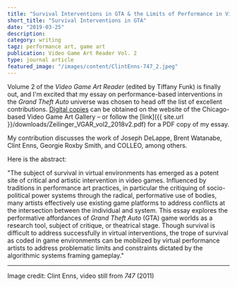 ```yaml
---
title: "Survival Interventions in GTA & the Limits of Performance in Virtual Environments"
short_title: "Survival Interventions in GTA"
date: "2019-03-25"
description:
category: writing
tagz: performance art, game art
publication: Video Game Art Reader Vol. 2
type: journal article
featured_image: "/images/content/ClintEnns-747_2.jpeg"
---
```


Volume 2 of the _Video Game Art Reader_ (edited by Tiffany Funk) is finally out, and I'm excited that my essay on performance-based interventions in the _Grand Theft Auto_ universe was chosen to head off the list of excellent contributions. [Digital copies](https://www.videogameartgallery.com/vga-reader) can be obtained on the website of the Chicago-based Video Game Art Gallery – or follow the [link]({{ site.url }}/downloads/Zeilinger_VGAR_vol2_2018v2.pdf) for a PDF copy of my essay.

My contribution discusses the work of Joseph DeLappe, Brent Watanabe, Clint Enns, Georgie Roxby Smith, and COLLEO, among others.

Here is the abstract:

"The subject of survival in virtual environments has emerged as a potent site of critical and artistic intervention in video games. Influenced by traditions in performance art practices, in particular the critiquing of socio-political power systems through the radical, performative use of bodies, many artists effectively use existing game platforms to address conflicts at the intersection between the individual and system. This essay explores the performative affordances of _Grand Theft Auto_ (GTA) game worlds as a research tool, subject of critique, or theatrical stage. Though survival is difficult to address successfully in virtual interventions, the trope of survival as coded in game environments can be mobilized by virtual performance artists to address problematic limits and constraints dictated by the algorithmic systems framing gameplay."

---

Image credit: Clint Enns, video still from _747_ (2011)
